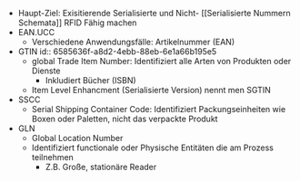 - Haupt-Ziel: Exisitierende Serialisierte und Nicht- [[Serialisierte Nummern Schemata]] RFID Fähig machen
- EAN.UCC
	- Verschiedene Anwendungsfälle: Artikelnummer (EAN)
- GTIN
  id:: 6585636f-a8d2-4ebb-88eb-6e1a66b195e5
	- global Trade Item Number: Identifiziert alle Arten von Produkten oder Dienste
		- Inkludiert Bücher (ISBN)
	- Item Level Enhancment (Serialisierte Version) nennt men SGTIN
- SSCC
	- Serial Shipping Container Code: Identifiziert Packungseinheiten wie Boxen oder Paletten, nicht das verpackte Produkt
- GLN
	- Global Location Number
	- Identifiziert functionale oder Physische Entitäten die am Prozess teilnehmen
		- Z.B. Große, stationäre Reader